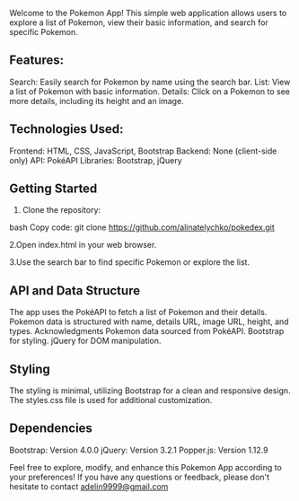 
Welcome to the Pokemon App! This simple web application allows users to explore a list of Pokemon, view their basic information, and search for specific Pokemon.


## Features:
Search: Easily search for Pokemon by name using the search bar.
List: View a list of Pokemon with basic information.
Details: Click on a Pokemon to see more details, including its height and an image.

## Technologies Used:
Frontend: HTML, CSS, JavaScript, Bootstrap
Backend: None (client-side only)
API: PokéAPI
Libraries: Bootstrap, jQuery


## Getting Started

1. Clone the repository:

bash
Copy code:
git clone https://github.com/alinatelychko/pokedex.git

2.Open index.html in your web browser.

3.Use the search bar to find specific Pokemon or explore the list.

## API and Data Structure

The app uses the PokéAPI to fetch a list of Pokemon and their details.
Pokemon data is structured with name, details URL, image URL, height, and types.
Acknowledgments
Pokemon data sourced from PokéAPI.
Bootstrap for styling.
jQuery for DOM manipulation.

## Styling
The styling is minimal, utilizing Bootstrap for a clean and responsive design. The styles.css file is used for additional customization.


## Dependencies
Bootstrap: Version 4.0.0
jQuery: Version 3.2.1
Popper.js: Version 1.12.9

Feel free to explore, modify, and enhance this Pokemon App according to your preferences! If you have any questions or feedback, please don't hesitate to contact adelin9999@gmail.com






